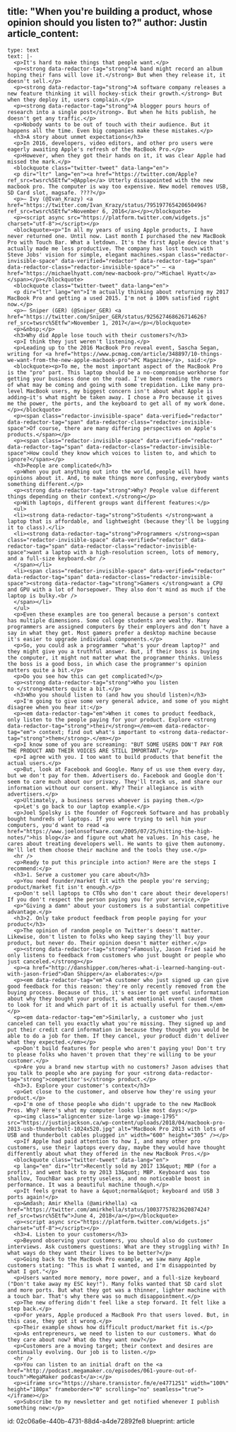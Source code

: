 title: "When you're building a product, whose opinion should you listen to?"
author: Justin
article_content:
  -
    type: text
    text: |-
      <p>It's hard to make things that people want.</p>
      <p><strong data-redactor-tag="strong">A band might record an album hoping their fans will love it.</strong> But when they release it, it doesn't sell.</p>
      <p><strong data-redactor-tag="strong">A software company releases a new feature thinking it will hockey-stick their growth.</strong> But when they deploy it, users complain.</p>
      <p><strong data-redactor-tag="strong">A blogger pours hours of research into a single post</strong>. But when he hits publish, he doesn't get any traffic.</p>
      <p>Nobody wants to be out of touch with their audience. But it happens all the time. Even big companies make these mistakes.</p>
      <h3>A story about unmet expectations</h3>
      <p>In 2016, developers, video editors, and other pro users were eagerly awaiting Apple's refresh of the MacBook Pro.</p>
      <p>However, when they got their hands on it, it was clear Apple had missed the mark.</p>
      <blockquote class="twitter-tweet" data-lang="en">
      <p dir="ltr" lang="en"><a href="https://twitter.com/Apple?ref_src=twsrc%5Etfw">@Apple</a> Utterly dissapointed with the new macbook pro. The computer is way too expensive. New model removes USB, SD Card slot, magsafe. ????</p>
      <p>— Ivy (@Ivan_Krazy) <a href="https://twitter.com/Ivan_Krazy/status/795197765420650496?ref_src=twsrc%5Etfw">November 6, 2016</a></p></blockquote>
      <p><script async src="https://platform.twitter.com/widgets.js" charset="utf-8"></script></p>
      <blockquote><p>"In all my years of using Apple products, I have never returned one. Until now. Last month I purchased the new MacBook Pro with Touch Bar. What a letdown. It's the first Apple device that's actually made me less productive. The company has lost touch with Steve Jobs' vision for simple, elegant machines.<span class="redactor-invisible-space" data-verified="redactor" data-redactor-tag="span" data-redactor-class="redactor-invisible-space">" – <a href="https://michaelhyatt.com/new-macbook-pro/">Michael Hyatt</a></span></p></blockquote>
      <blockquote class="twitter-tweet" data-lang="en">
      <p dir="ltr" lang="en">I'm actually thinking about returning my 2017 MacBook Pro and getting a used 2015. I'm not a 100% satisfied right now.</p>
      <p>— Sniper (GER) (@Sniper_GER) <a href="https://twitter.com/Sniper_GER/status/925627468626714626?ref_src=twsrc%5Etfw">November 1, 2017</a></p></blockquote>
      <p>&nbsp;</p>
      <h3>Why did Apple lose touch with their customers?</h3>
      <p>I think they just weren't listening.</p>
      <p>Leading up to the 2016 MacBook Pro reveal event, Sascha Segan, writing for <a href="https://www.pcmag.com/article/348897/10-things-we-want-from-the-new-apple-macbook-pro">PC Magazine</a>, said:</p>
      <blockquote><p>To me, the most important aspect of the MacBook Pro is the "pro" part. This laptop should be a no-compromise workhorse for getting your business done on the road. I've been reading the rumors of what may be coming and going with some trepidation. Like many pro-level MacBook users, my biggest concern isn't about what Apple is adding—it's what might be taken away. I chose a Pro because it gives me the power, the ports, and the keyboard to get all of my work done.</p></blockquote>
      <p><span class="redactor-invisible-space" data-verified="redactor" data-redactor-tag="span" data-redactor-class="redactor-invisible-space">Of course, there are many differing perspectives on Apple's products.</span></p>
      <p><span class="redactor-invisible-space" data-verified="redactor" data-redactor-tag="span" data-redactor-class="redactor-invisible-space">How could they know which voices to listen to, and which to ignore?</span></p>
      <h3>People are complicated</h3>
      <p>When you put anything out into the world, people will have opinions about it. And, to make things more confusing, everybody wants something different.</p>
      <p><strong data-redactor-tag="strong">Why? People value different things depending on their context.</strong></p>
      <p>With laptops, different groups want different features:</p>
      <ul>
      <li><strong data-redactor-tag="strong">Students </strong>want a laptop that is affordable, and lightweight (because they'll be lugging it to class).</li>
      <li><strong data-redactor-tag="strong">Programmers </strong><span class="redactor-invisible-space" data-verified="redactor" data-redactor-tag="span" data-redactor-class="redactor-invisible-space">want a laptop with a high-resolution screen, lots of memory, and a full-size keyboard.<br />
      </span></li>
      <li><span class="redactor-invisible-space" data-verified="redactor" data-redactor-tag="span" data-redactor-class="redactor-invisible-space"><strong data-redactor-tag="strong">Gamers </strong>want a CPU and GPU with a lot of horsepower. They also don't mind as much if the laptop is bulky.<br />
      </span></li>
      </ul>
      <p>Even these examples are too general because a person's context has multiple dimensions. Some college students are wealthy. Many programmers are assigned computers by their employers and don't have a say in what they get. Most gamers prefer a desktop machine because it's easier to upgrade individual components.</p>
      <p>So, you could ask a programmer "what's your dream laptop?" and they might give you a truthful answer. But, if their boss is buying the computer, it might not matter what the programmer thinks. Unless the boss is a good boss, in which case the programmer's opinion matters quite a bit.</p>
      <p>Do you see how this can get complicated?</p>
      <p><strong data-redactor-tag="strong">Who you listen to </strong>matters quite a bit.</p>
      <h3>Who you should listen to (and how you should listen)</h3>
      <p>I'm going to give some very general advice, and some of you might disagree when you hear it:</p>
      <p><em data-redactor-tag="em">When it comes to product feedback, only listen to the people paying for your product. Explore <strong data-redactor-tag="strong">their</strong></em><em data-redactor-tag="em"> context; find out what's important to <strong data-redactor-tag="strong">them</strong>.</em></p>
      <p>I know some of you are screaming: "BUT SOME USERS DON'T PAY FOR THE PRODUCT AND THEIR VOICES ARE STILL IMPORTANT."</p>
      <p>I agree with you. I too want to build products that benefit the actual users.</p>
      <p>But, look at Facebook and Google. Many of us use them every day, but we don't pay for them. Advertisers do. Facebook and Google don't seem to care much about our privacy. They'll track us, and share our information without our consent. Why? Their allegiance is with advertisers.</p>
      <p>Ultimately, a business serves whoever is paying them.</p>
      <p>Let's go back to our laptop example.</p>
      <p>Joel Spolsky is the founder of Fogcreek Software and has probably bought hundreds of laptops. If you were trying to sell him your computers, you'd want to read <a href="https://www.joelonsoftware.com/2005/07/25/hitting-the-high-notes/">his blog</a> and figure out what he values. In his case, he cares about treating developers well. He wants to give them autonomy. He'll let them choose their machine and the tools they use.</p>
      <hr />
      <p>Ready to put this principle into action? Here are the steps I recommend:</p>
      <h3>1. Serve a customer you care about</h3>
      <p>You need founder/market fit with the people you're serving; product/market fit isn't enough.</p>
      <p>Don't sell laptops to CTOs who don't care about their developers! If you don't respect the person paying you for your service,</p>
      <p>"Giving a damn" about your customers is a substantial competitive advantage.</p>
      <h3>2. Only take product feedback from people paying for your product</h3>
      <p>The opinion of random people on Twitter's doesn't matter. Likewise, don't listen to folks who keep saying they'll buy your product, but never do. Their opinion doesn't matter either.</p>
      <p><strong data-redactor-tag="strong">Famously, Jason Fried said he only listens to feedback from customers who just bought or people who just canceled.</strong></p>
      <p><a href="http://danshipper.com/heres-what-i-learned-hanging-out-with-jason-fried">Dan Shipper</a> elaborates:</p>
      <p><em data-redactor-tag="em">A customer who just signed up can give good feedback for this reason: they're only recently removed from the buying process. Because of this, it's easier to get useful information about why they bought your product, what emotional event caused them to look for it and which part of it is actually useful for them.</em></p>
      <p><em data-redactor-tag="em">Similarly, a customer who just canceled can tell you exactly what you're missing. They signed up and put their credit card information in because they thought you would be able to do a job for them. If they cancel, your product didn't deliver what they expected.</em></p>
      <p>Don't build features for people who aren't paying you! Don't try to please folks who haven't proven that they're willing to be your customer.</p>
      <p>Are you a brand new startup with no customers? Jason advises that you talk to people who are paying for your <strong data-redactor-tag="strong">competitor's</strong> product.</p>
      <h3>3. Explore your customer's context</h3>
      <p>Get close to the customer, and observe how they're using your product.</p>
      <p>I'm one of those people who didn't upgrade to the new MacBook Pros. Why? Here's what my computer looks like most days:</p>
      <p><img class="aligncenter size-large wp-image-1795" src="https://justinjackson.ca/wp-content/uploads/2018/04/macbook-pro-2013-usb-thunderbolt-1024x520.jpg" alt="MacBook Pro 2013 with lots of USB and thunderbolt cables plugged in" width="600" height="305" /></p>
      <p>If Apple had paid attention to how I, and many other pro customers, use their laptops every day, maybe they would have thought differently about what they offered in the new MacBook Pros.</p>
      <blockquote class="twitter-tweet" data-lang="en">
      <p lang="en" dir="ltr">Recently sold my 2017 13&quot; MBP (for a profit), and went back to my 2013 13&quot; MBP. Keyboard was too shallow, TouchBar was pretty useless, and no noticeable boost in performance. It was a beautiful machine though.</p>
      <p>It feels great to have a &quot;normal&quot; keyboard and USB 3 ports again!</p>
      <p>&mdash; Amir Khella (@amirkhella) <a href="https://twitter.com/amirkhella/status/1003775782362087424?ref_src=twsrc%5Etfw">June 4, 2018</a></p></blockquote>
      <p><script async src="https://platform.twitter.com/widgets.js" charset="utf-8"></script></p>
      <h3>4. Listen to your customers</h3>
      <p>Beyond observing your customers, you should also do customer interviews. Ask customers questions: What are they struggling with? In what ways do they want their lives to be better?</p>
      <p>Going back to the MacBook Pro example, we saw many Apple customers stating: "This is what I wanted, and I'm disappointed by what I got."</p>
      <p>Users wanted more memory, more power, and a full-size keyboard ("Don't take away my ESC key!"). Many folks wanted that SD card slot and more ports. But what they got was a thinner, lighter machine with a touch bar. That's why there was so much disappointment.</p>
      <p>The new offering didn't feel like a step forward. It felt like a step back.</p>
      <p>For years, Apple produced a MacBook Pro that users loved. But, in this case, they got it wrong.</p>
      <p>Their example shows how difficult product/market fit is.</p>
      <p>As entrepreneurs, we need to listen to our customers. What do they care about now? What do they want now?</p>
      <p>Customers are a moving target; their context and desires are continually evolving. Our job is to listen.</p>
      <hr />
      <p>You can listen to an initial draft on the <a href="http://podcast.megamaker.co/episodes/061-youre-out-of-touch">MegaMaker podcast</a>:</p>
      <p><iframe src="https://share.transistor.fm/e/e4771251" width="100%" height="180px" frameborder="0" scrolling="no" seamless="true"></iframe></p>
      <p>Subscribe to my newsletter and get notified whenever I publish something new:</p>
id: 02c06a6e-440b-4731-88d4-a4de72892fe8
blueprint: article

